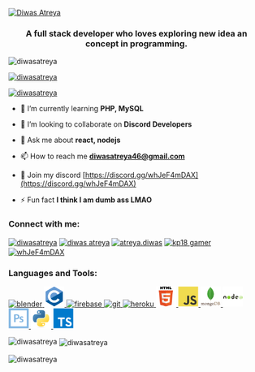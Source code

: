 [![Diwas Atreya](https://media.discordapp.net/attachments/773569896168292352/939882937380405298/Professional_Web_Developer_Creative_Teal_Yellow_and_Orange_LinkedIn_Banner.png?width=1025&height=308)](https://diwasatreya.tech/discord)

<h3 align="center">A full stack developer who loves exploring new idea an concept in programming.</h3>

<p align="left"> <img src="https://komarev.com/ghpvc/?username=diwasatreya&label=Profile%20views&color=0e75b6&style=flat" alt="diwasatreya" /> </p>

<p align="left"> <a href="https://github.com/ryo-ma/github-profile-trophy"><img src="https://github-profile-trophy.vercel.app/?username=diwasatreya" alt="diwasatreya" /></a> </p>

<p align="left"> <a href="https://twitter.com/diwasatreya" target="blank"><img src="https://img.shields.io/twitter/follow/diwasatreya?logo=twitter&style=for-the-badge" alt="diwasatreya" /></a> </p>

- 🌱 I’m currently learning **PHP, MySQL**

- 👯 I’m looking to collaborate on **Discord Developers**

- 💬 Ask me about **react, nodejs**

- 📫 How to reach me **diwasatreya46@gmail.com**

- 📄 Join my discord [https://discord.gg/whJeF4mDAX](https://discord.gg/whJeF4mDAX)

- ⚡ Fun fact **I think I am dumb ass LMAO**

<h3 align="left">Connect with me:</h3>
<p align="left">
<a href="https://twitter.com/diwasatreya" target="blank"><img align="center" src="https://raw.githubusercontent.com/rahuldkjain/github-profile-readme-generator/master/src/images/icons/Social/twitter.svg" alt="diwasatreya" height="30" width="40" /></a>
<a href="https://fb.com/diwas atreya" target="blank"><img align="center" src="https://raw.githubusercontent.com/rahuldkjain/github-profile-readme-generator/master/src/images/icons/Social/facebook.svg" alt="diwas atreya" height="30" width="40" /></a>
<a href="https://instagram.com/atreya.diwas" target="blank"><img align="center" src="https://raw.githubusercontent.com/rahuldkjain/github-profile-readme-generator/master/src/images/icons/Social/instagram.svg" alt="atreya.diwas" height="30" width="40" /></a>
<a href="https://www.youtube.com/c/kp18 gamer" target="blank"><img align="center" src="https://raw.githubusercontent.com/rahuldkjain/github-profile-readme-generator/master/src/images/icons/Social/youtube.svg" alt="kp18 gamer" height="30" width="40" /></a>
<a href="https://discord.gg/whJeF4mDAX" target="blank"><img align="center" src="https://raw.githubusercontent.com/rahuldkjain/github-profile-readme-generator/master/src/images/icons/Social/discord.svg" alt="whJeF4mDAX" height="30" width="40" /></a>
</p>

<h3 align="left">Languages and Tools:</h3>
<p align="left"> <a href="https://www.blender.org/" target="_blank" rel="noreferrer"> <img src="https://download.blender.org/branding/community/blender_community_badge_white.svg" alt="blender" width="40" height="40"/> </a> <a href="https://www.cprogramming.com/" target="_blank" rel="noreferrer"> <img src="https://raw.githubusercontent.com/devicons/devicon/master/icons/c/c-original.svg" alt="c" width="40" height="40"/> </a> <a href="https://firebase.google.com/" target="_blank" rel="noreferrer"> <img src="https://www.vectorlogo.zone/logos/firebase/firebase-icon.svg" alt="firebase" width="40" height="40"/> </a> <a href="https://git-scm.com/" target="_blank" rel="noreferrer"> <img src="https://www.vectorlogo.zone/logos/git-scm/git-scm-icon.svg" alt="git" width="40" height="40"/> </a> <a href="https://heroku.com" target="_blank" rel="noreferrer"> <img src="https://www.vectorlogo.zone/logos/heroku/heroku-icon.svg" alt="heroku" width="40" height="40"/> </a> <a href="https://www.w3.org/html/" target="_blank" rel="noreferrer"> <img src="https://raw.githubusercontent.com/devicons/devicon/master/icons/html5/html5-original-wordmark.svg" alt="html5" width="40" height="40"/> </a> <a href="https://developer.mozilla.org/en-US/docs/Web/JavaScript" target="_blank" rel="noreferrer"> <img src="https://raw.githubusercontent.com/devicons/devicon/master/icons/javascript/javascript-original.svg" alt="javascript" width="40" height="40"/> </a> <a href="https://www.mongodb.com/" target="_blank" rel="noreferrer"> <img src="https://raw.githubusercontent.com/devicons/devicon/master/icons/mongodb/mongodb-original-wordmark.svg" alt="mongodb" width="40" height="40"/> </a> <a href="https://nodejs.org" target="_blank" rel="noreferrer"> <img src="https://raw.githubusercontent.com/devicons/devicon/master/icons/nodejs/nodejs-original-wordmark.svg" alt="nodejs" width="40" height="40"/> </a> <a href="https://www.photoshop.com/en" target="_blank" rel="noreferrer"> <img src="https://raw.githubusercontent.com/devicons/devicon/master/icons/photoshop/photoshop-line.svg" alt="photoshop" width="40" height="40"/> </a> <a href="https://www.python.org" target="_blank" rel="noreferrer"> <img src="https://raw.githubusercontent.com/devicons/devicon/master/icons/python/python-original.svg" alt="python" width="40" height="40"/> </a> <a href="https://www.typescriptlang.org/" target="_blank" rel="noreferrer"> <img src="https://raw.githubusercontent.com/devicons/devicon/master/icons/typescript/typescript-original.svg" alt="typescript" width="40" height="40"/> </a> </p>

<p><img align="left" src="https://github-readme-stats.vercel.app/api/top-langs?username=diwasatreya&show_icons=true&locale=en&layout=compact" alt="diwasatreya" /></p>

<p>&nbsp;<img align="center" src="https://github-readme-stats.vercel.app/api?username=diwasatreya&show_icons=true&locale=en" alt="diwasatreya" /></p>

<p><img align="center" src="https://github-readme-streak-stats.herokuapp.com/?user=diwasatreya&" alt="diwasatreya" /></p>
